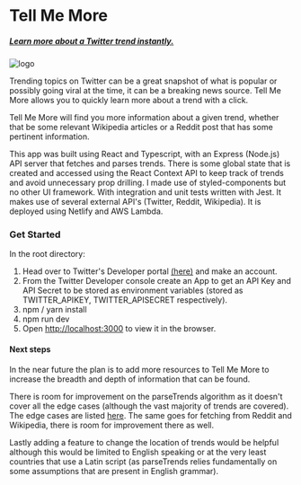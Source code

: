 # Tell Me More

##### [Learn more about a Twitter trend instantly.](https://tellmemore.netlify.com/)

![logo](https://cdn0.tnwcdn.com/wp-content/blogs.dir/1/files/2019/08/twitter-796x417.png)

Trending topics on Twitter can be a great snapshot of what is popular or possibly going viral at the time, it can be a breaking news source. Tell Me More allows you to quickly learn more about a trend with a click.

Tell Me More will find you more information about a given trend, whether that be some relevant Wikipedia articles or a Reddit post that has some pertinent information.

This app was built using React and Typescript, with an Express (Node.js) API server that fetches and parses trends. There is some global state that is created and accessed using the React Context API to keep track of trends and avoid unnecessary prop drilling. I made use of styled-components but no other UI framework. With integration and unit tests written with Jest. It makes use of several external API's (Twitter, Reddit, Wikipedia). It is deployed using Netlify and AWS Lambda.

### Get Started

In the root directory:

1. Head over to Twitter's Developer portal [(here)](https://developer.twitter.com/) and make an account.
2. From the Twitter Developer console create an App to get an API Key and API Secret to be stored as environment variables (stored as TWITTER_APIKEY, TWITTER_APISECRET respectively).
3. npm / yarn install
4. npm run dev
5. Open [http://localhost:3000](http://localhost:3000) to view it in the browser.

#### Next steps

In the near future the plan is to add more resources to Tell Me More to increase the breadth and depth of information that can be found.

There is room for improvement on the parseTrends algorithm as it doesn't cover all the edge cases (although the vast majority of trends are covered). The edge cases are listed [here](https://github.com/SonuToor/tellmemore/blob/master/server/ParseTrends.ts). The same goes for fetching from Reddit and Wikipedia, there is room for improvement there as well.

Lastly adding a feature to change the location of trends would be helpful although this would be limited to English speaking or at the very least countries that use a Latin script (as parseTrends relies fundamentally on some assumptions that are present in English grammar).
